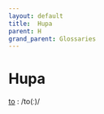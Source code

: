 ```yaml
---
layout: default
title:  Hupa
parent: H
grand_parent: Glossaries
---
```


# Hupa


[to](https://en.wiktionary.org/wiki/?curid=4119)
: /to(ː)/

